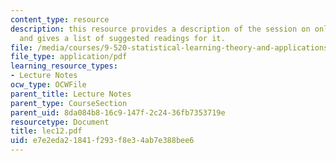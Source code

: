 ```yaml
---
content_type: resource
description: this resource provides a description of the session on online learning
  and gives a list of suggested readings for it.
file: /media/courses/9-520-statistical-learning-theory-and-applications-spring-2006/e7e2eda21841f293f8e34ab7e388bee6_lec12.pdf
file_type: application/pdf
learning_resource_types:
- Lecture Notes
ocw_type: OCWFile
parent_title: Lecture Notes
parent_type: CourseSection
parent_uid: 8da084b8-16c9-147f-2c24-36fb7353719e
resourcetype: Document
title: lec12.pdf
uid: e7e2eda2-1841-f293-f8e3-4ab7e388bee6
---
```

